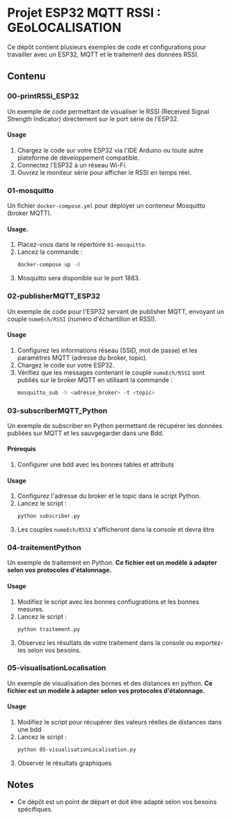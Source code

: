 # Projet ESP32 MQTT RSSI : GEoLOCALISATION

Ce dépôt contient plusieurs exemples de code et configurations pour travailler avec un ESP32, MQTT et le traitement des données RSSI.

## Contenu

### 00-printRSSi_ESP32
Un exemple de code permettant de visualiser le RSSI (Received Signal Strength Indicator) directement sur le port série de l'ESP32.

#### Usage
1. Chargez le code sur votre ESP32 via l'IDE Arduino ou toute autre plateforme de développement compatible.
2. Connectez l'ESP32 à un réseau Wi-Fi.
3. Ouvrez le moniteur série pour afficher le RSSI en temps réel.

### 01-mosquitto
Un fichier `docker-compose.yml` pour déployer un conteneur Mosquitto (broker MQTT).

#### Usage.
1. Placez-vous dans le répertoire `01-mosquitto`.
2. Lancez la commande :
   ```bash
   docker-compose up -d
   ```
3. Mosquitto sera disponible sur le port 1883.

### 02-publisherMQTT_ESP32
Un exemple de code pour l'ESP32 servant de publisher MQTT, envoyant un couple `numeEch/RSSI` (numéro d'échantillon et RSSI).

#### Usage
1. Configurez les informations réseau (SSID, mot de passe) et les paramètres MQTT (adresse du broker, topic).
2. Chargez le code sur votre ESP32.
3. Vérifiez que les messages contenant le couple `numeEch/RSSI` sont publiés sur le broker MQTT en utilisant la commande :
   ```bash
   mosquitto_sub -h <adresse_broker> -t <topic>
   ```

### 03-subscriberMQTT_Python
Un exemple de subscriber en Python permettant de récupérer les données publiées sur MQTT et les sauvgegarder dans une Bdd.
#### Prérequis
1. Configurer une bdd avec les bonnes tables et attributs

#### Usage
1. Configurez l'adresse du broker et le topic dans le script Python.
2. Lancez le script :
   ```bash
   python subscriber.py
   ```
3. Les couples `numeEch/RSSI` s'afficheront dans la console et devra être 

### 04-traitementPython
Un exemple de traitement en Python. **Ce fichier est un modèle à adapter selon vos protocoles d'étalonnage.**

#### Usage
1. Modifiez le script avec les bonnes confiugrations et les bonnes mesures.
2. Lancez le script :
   ```bash
   python traitement.py
   ```
3. Observez les résultats de votre traitement dans la console ou exportez-les selon vos besoins.

### 05-visualisationLocalisation
Un exemple de visualisation des bornes et des distances en python. **Ce fichier est un modèle à adapter selon vos protocoles d'étalonnage.**
#### Usage
1. Modifiez le script pour récupérer des valeurs réelles de distances dans une bdd
2. Lancez le script :
   ```bash
   python 05-visualisationLocalisation.py
   ```
3. Observer le résultats graphiques

## Notes
- Ce dépôt est un point de départ et doit être adapté selon vos besoins spécifiques.

